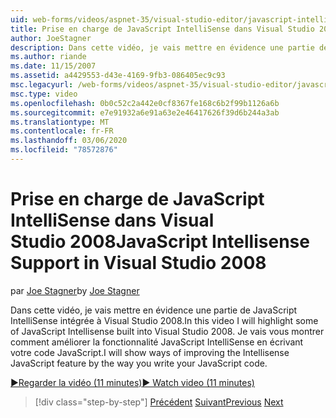 ```yaml
---
uid: web-forms/videos/aspnet-35/visual-studio-editor/javascript-intellisense-support-in-visual-studio-2008
title: Prise en charge de JavaScript IntelliSense dans Visual Studio 2008 | Microsoft Docs
author: JoeStagner
description: Dans cette vidéo, je vais mettre en évidence une partie de JavaScript IntelliSense intégrée à Visual Studio 2008. Je vais vous montrer comment améliorer le Feature JavaScript IntelliSense...
ms.author: riande
ms.date: 11/15/2007
ms.assetid: a4429553-d43e-4169-9fb3-086405ec9c93
msc.legacyurl: /web-forms/videos/aspnet-35/visual-studio-editor/javascript-intellisense-support-in-visual-studio-2008
msc.type: video
ms.openlocfilehash: 0b0c52c2a442e0cf8367fe168c6b2f99b1126a6b
ms.sourcegitcommit: e7e91932a6e91a63e2e46417626f39d6b244a3ab
ms.translationtype: MT
ms.contentlocale: fr-FR
ms.lasthandoff: 03/06/2020
ms.locfileid: "78572876"
---
```

# <a name="javascript-intellisense-support-in-visual-studio-2008"></a><span data-ttu-id="63d68-104">Prise en charge de JavaScript IntelliSense dans Visual Studio 2008</span><span class="sxs-lookup"><span data-stu-id="63d68-104">JavaScript Intellisense Support in Visual Studio 2008</span></span>

<span data-ttu-id="63d68-105">par [Joe Stagner](https://github.com/JoeStagner)</span><span class="sxs-lookup"><span data-stu-id="63d68-105">by [Joe Stagner](https://github.com/JoeStagner)</span></span>

<span data-ttu-id="63d68-106">Dans cette vidéo, je vais mettre en évidence une partie de JavaScript IntelliSense intégrée à Visual Studio 2008.</span><span class="sxs-lookup"><span data-stu-id="63d68-106">In this video I will highlight some of JavaScript Intellisense built into Visual Studio 2008.</span></span> <span data-ttu-id="63d68-107">Je vais vous montrer comment améliorer la fonctionnalité JavaScript IntelliSense en écrivant votre code JavaScript.</span><span class="sxs-lookup"><span data-stu-id="63d68-107">I will show ways of improving the Intellisense JavaScript feature by the way you write your JavaScript code.</span></span>

[<span data-ttu-id="63d68-108">&#9654;Regarder la vidéo (11 minutes)</span><span class="sxs-lookup"><span data-stu-id="63d68-108">&#9654; Watch video (11 minutes)</span></span>](https://channel9.msdn.com/Blogs/ASP-NET-Site-Videos/javascript-intellisense-support-in-visual-studio-2008)

> [!div class="step-by-step"]
> <span data-ttu-id="63d68-109">[Précédent](new-designer-support-in-visual-studio-2008.md)
> [Suivant](javascript-debugging-in-visual-studio-2008.md)</span><span class="sxs-lookup"><span data-stu-id="63d68-109">[Previous](new-designer-support-in-visual-studio-2008.md)
[Next](javascript-debugging-in-visual-studio-2008.md)</span></span>
